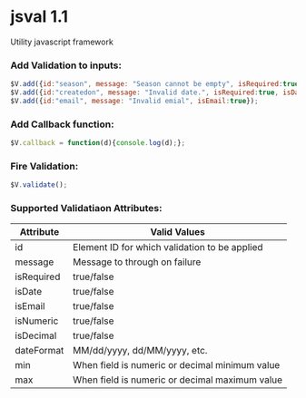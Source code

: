 # jsval 1.1
Utility javascript framework

### Add Validation to inputs:

```js
$V.add({id:"season", message: "Season cannot be empty", isRequired:true});
$V.add({id:"createdon", message: "Invalid date.", isRequired:true, isDate: true, dateFormat: 'dd/MM/yyyy'});
$V.add({id:"email", message: "Invalid emial", isEmail:true});
```

### Add Callback function:

```js
$V.callback = function(d){console.log(d);};
```

### Fire Validation:

```js
$V.validate();
```

### Supported Validatiaon Attributes:

| Attribute | Valid Values |
| --------- | ------------ |
| id        | Element ID for which validation to be applied |
| message   | Message to through on failure |
| isRequired| true/false   |
| isDate    | true/false   |
| isEmail   | true/false   |
| isNumeric | true/false   |
| isDecimal | true/false   |
| dateFormat| MM/dd/yyyy, dd/MM/yyyy, etc.|
| min		| When field is numeric or decimal minimum value|
| max		| When field is numeric or decimal maximum value|


